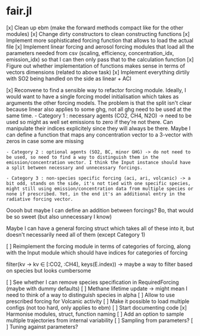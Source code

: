 # fair.jl


[x] Clean up ebm (make the forward methods compact like for the other modules)
[x] Change dirty constructors to clean constructing functions
[x] Implement more sophisticated forcing function that allows to load the actual file
[x] Implement linear forcing and aerosol forcing modules that load all the parameters needed from csv (scaling, efficiency, concentration_idx, emission_idx) so that I can then only pass that to the calculation function
[x] Figure out whether implementation of functions makes sense in terms of vectors dimensions (related to above task)
[x] Implement everything dirtily with SO2 being handled on the side as linear + ACI


[x] Reconvene to find a sensible way to refactor forcing module. Ideally, I would want to have a single forcing model initialisation which takes as arguments the other forcing models. The problem is that the split isn't clear because linear also applies to some ghg, not all ghg need to be used at the same time.
    - Category 1 : necessary agents (CO2, CH4, N2O) -> need to be used so might as well set emissions to zero if they're not there. Can manipulate their indices explicitely since they will always be there. Maybe I can define a function that maps any concentration vector to a 3-vector with zeros in case some are missing

    - Category 2 : optional agents (SO2, BC, minor GHG) -> do not need to be used, so need to find a way to distinguish them in the emission/concentration vector. I think the Input instance should have a split between necessary and unnecessary forcings.

    - Category 3 : non-species specific forcing (aci, ari, volcanic) -> a bit odd, stands on the side, it's not tied with one specific species, might still using emission/concentration data from multiple species or none if prescribed. Yet, in the end it's an additional entry in the radiative forcing vector.

Ooooh but maybe I can define an addition between forcings? Bo, that would be so sweet (but also unnecessary I know)

Maybe I can have a general forcing struct which takes all of these into it, but doesn't necessarily need all of them (except Category 1)

[ ] Reimplement the forcing module in terms of categories of forcing, along with the Input module which should have indices for categories of forcing

filter(kv -> kv ∈ [:CO2, :CH4], keys(E.index)) -> maybe a way to filter based on species but looks cumbersome


[ ] See whether I can remove species specification in RequiredForcing (maybe with dummy defaults)
[ ] Methane lifetime update -> might mean I need to think of a way to distinguish species in alpha
[ ] Allow to use prescribed forcing for Volcanic activity
[ ] Make it possible to load multiple configs (not too hard, only applies to ebm)
[ ] Start documenting code
[x] Harmonise modules, struct, function naming
[ ] Add an option to sample multiple trajectories from internal variability
[ ] Sampling from parameters?
[ ] Tuning against parameters?